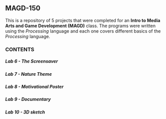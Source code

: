 ## MAGD-150
This is a repository of 5 projects that were completed for an **Intro to Media Arts and Game Development (MAGD)** class. 
The programs were written using the _Processing_ language and each one covers different basics of the _Processing_ language.

### CONTENTS
##### Lab 6  - The Screensaver
##### Lab 7  - Nature Theme
##### Lab 8  - Motivational Poster
##### Lab 9  - Documentary
##### Lab 10 - 3D sketch
